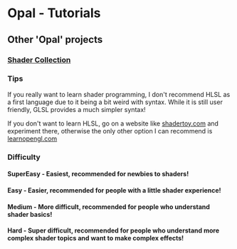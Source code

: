 # Opal - Tutorials

## Other 'Opal' projects
### [Shader Collection](https://github.com/zCubed3/OpalCollection)

### Tips
If you really want to learn shader programming, I don't recommend HLSL as a first language due to it being a bit weird with syntax. While it is still user friendly, GLSL provides a much simpler syntax!

If you don't want to learn HLSL, go on a website like [shadertoy.com](https://www.shadertoy.com/) and experiment there, otherwise the only other option I can recommend is [learnopengl.com](https://learnopengl.com/) 

### Difficulty
#### SuperEasy - Easiest, recommended for newbies to shaders!
#### Easy - Easier, recommended for people with a little shader experience!
#### Medium - More difficult, recommended for people who understand shader basics!
#### Hard - Super difficult, recommended for people who understand more complex shader topics and want to make complex effects!
